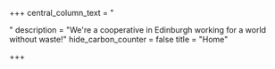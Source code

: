 +++
central_column_text = "<p></p>"
description = "We're a cooperative in Edinburgh working for a world without waste!"
hide_carbon_counter = false
title = "Home"

+++
